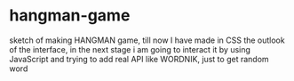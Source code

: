 # hangman-game
sketch of making HANGMAN game, till now I have made in CSS the outlook of the interface, in the next stage i am going to interact it by using JavaScript and trying to add real API like WORDNIK, just to get random word 
